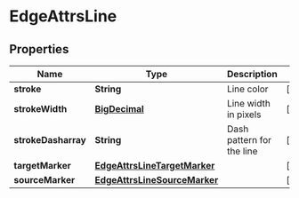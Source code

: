# EdgeAttrsLine

## Properties
Name | Type | Description | Notes
------------ | ------------- | ------------- | -------------
**stroke** | **String** | Line color |  [optional]
**strokeWidth** | [**BigDecimal**](BigDecimal.md) | Line width in pixels |  [optional]
**strokeDasharray** | **String** | Dash pattern for the line |  [optional]
**targetMarker** | [**EdgeAttrsLineTargetMarker**](EdgeAttrsLineTargetMarker.md) |  |  [optional]
**sourceMarker** | [**EdgeAttrsLineSourceMarker**](EdgeAttrsLineSourceMarker.md) |  |  [optional]
